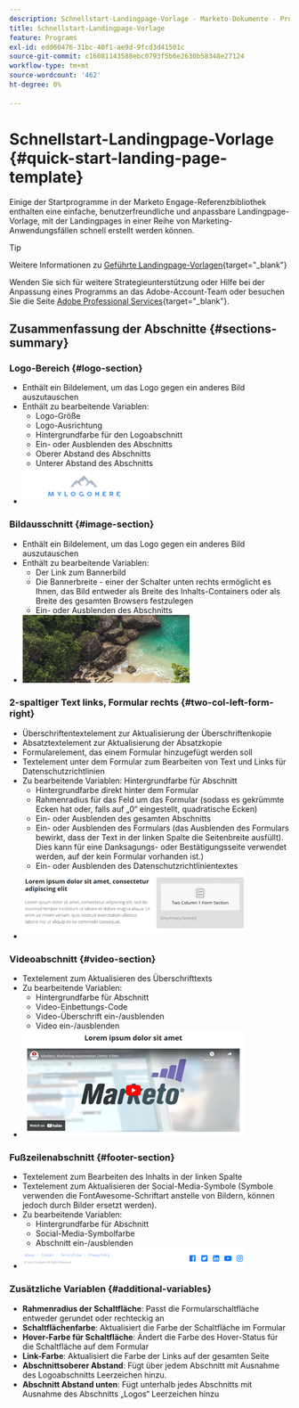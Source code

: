 ```yaml
---
description: Schnellstart-Landingpage-Vorlage - Marketo-Dokumente - Produktdokumentation
title: Schnellstart-Landingpage-Vorlage
feature: Programs
exl-id: edd60476-31bc-40f1-ae9d-9fcd3d41501c
source-git-commit: c16081143588ebc0793f5b6e2630b58348e27124
workflow-type: tm+mt
source-wordcount: '462'
ht-degree: 0%

---
```


# Schnellstart-Landingpage-Vorlage {#quick-start-landing-page-template}

Einige der Startprogramme in der Marketo Engage-Referenzbibliothek enthalten eine einfache, benutzerfreundliche und anpassbare Landingpage-Vorlage, mit der Landingpages in einer Reihe von Marketing-Anwendungsfällen schnell erstellt werden können.

>[!TIP]
>
>Weitere Informationen zu [Geführte Landingpage-Vorlagen](/help/marketo/product-docs/demand-generation/landing-pages/landing-page-templates/create-a-guided-landing-page-template.md){target="_blank"}

Wenden Sie sich für weitere Strategieunterstützung oder Hilfe bei der Anpassung eines Programms an das Adobe-Account-Team oder besuchen Sie die Seite [Adobe Professional Services](https://business.adobe.com/customers/consulting-services/main.html){target="_blank"}.

## Zusammenfassung der Abschnitte {#sections-summary}

### Logo-Bereich {#logo-section}

* Enthält ein Bildelement, um das Logo gegen ein anderes Bild auszutauschen
* Enthält zu bearbeitende Variablen:
   * Logo-Größe
   * Logo-Ausrichtung
   * Hintergrundfarbe für den Logoabschnitt
   * Ein- oder Ausblenden des Abschnitts
   * Oberer Abstand des Abschnitts
   * Unterer Abstand des Abschnitts
* ![](assets/quick-start-landing-page-template-1.png)

### Bildausschnitt {#image-section}

* Enthält ein Bildelement, um das Logo gegen ein anderes Bild auszutauschen
* Enthält zu bearbeitende Variablen:
   * Der Link zum Bannerbild
   * Die Bannerbreite - einer der Schalter unten rechts ermöglicht es Ihnen, das Bild entweder als Breite des Inhalts-Containers oder als Breite des gesamten Browsers festzulegen
   * Ein- oder Ausblenden des Abschnitts
* ![](assets/quick-start-landing-page-template-2.png)

### 2-spaltiger Text links, Formular rechts {#two-col-left-form-right}

* Überschriftentextelement zur Aktualisierung der Überschriftenkopie
* Absatztextelement zur Aktualisierung der Absatzkopie
* Formularelement, das einem Formular hinzugefügt werden soll
* Textelement unter dem Formular zum Bearbeiten von Text und Links für Datenschutzrichtlinien
* Zu bearbeitende Variablen:
Hintergrundfarbe für Abschnitt
   * Hintergrundfarbe direkt hinter dem Formular
   * Rahmenradius für das Feld um das Formular (sodass es gekrümmte Ecken hat oder, falls auf „0“ eingestellt, quadratische Ecken)
   * Ein- oder Ausblenden des gesamten Abschnitts
   * Ein- oder Ausblenden des Formulars (das Ausblenden des Formulars bewirkt, dass der Text in der linken Spalte die Seitenbreite ausfüllt). Dies kann für eine Danksagungs- oder Bestätigungsseite verwendet werden, auf der kein Formular vorhanden ist.)
   * Ein- oder Ausblenden des Datenschutzrichtlinientextes
* ![](assets/quick-start-landing-page-template-3.png)

### Videoabschnitt {#video-section}

* Textelement zum Aktualisieren des Überschrifttexts
* Zu bearbeitende Variablen:
   * Hintergrundfarbe für Abschnitt
   * Video-Einbettungs-Code
   * Video-Überschrift ein-/ausblenden
   * Video ein-/ausblenden
* ![](assets/quick-start-landing-page-template-4.png)

### Fußzeilenabschnitt {#footer-section}

* Textelement zum Bearbeiten des Inhalts in der linken Spalte
* Textelement zum Aktualisieren der Social-Media-Symbole (Symbole verwenden die FontAwesome-Schriftart anstelle von Bildern, können jedoch durch Bilder ersetzt werden).
* Zu bearbeitende Variablen:
   * Hintergrundfarbe für Abschnitt
   * Social-Media-Symbolfarbe
   * Abschnitt ein-/ausblenden
* ![](assets/quick-start-landing-page-template-5.png)

### Zusätzliche Variablen {#additional-variables}

* **Rahmenradius der Schaltfläche**: Passt die Formularschaltfläche entweder gerundet oder rechteckig an
* **Schaltflächenfarbe**: Aktualisiert die Farbe der Schaltfläche im Formular
* **Hover-Farbe für Schaltfläche**: Ändert die Farbe des Hover-Status für die Schaltfläche auf dem Formular
* **Link-Farbe**: Aktualisiert die Farbe der Links auf der gesamten Seite
* **Abschnittsoberer Abstand**: Fügt über jedem Abschnitt mit Ausnahme des Logoabschnitts Leerzeichen hinzu.
* **Abschnitt Abstand unten**: Fügt unterhalb jedes Abschnitts mit Ausnahme des Abschnitts „Logos“ Leerzeichen hinzu
